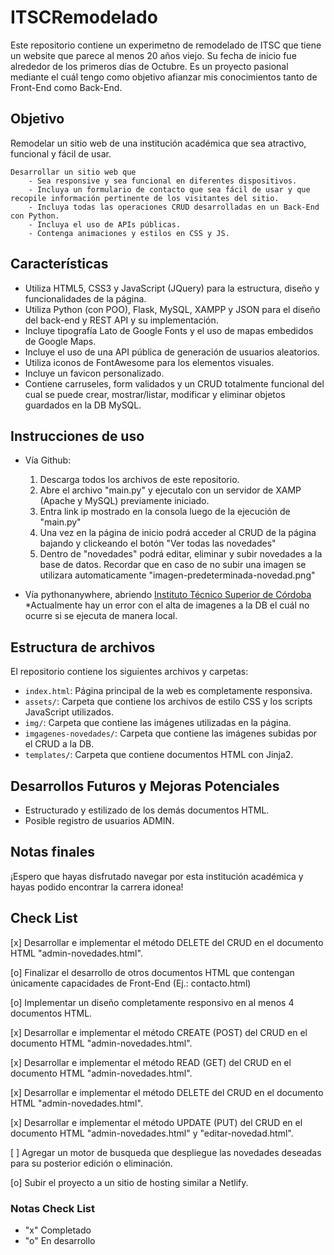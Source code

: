 # ITSCRemodelado
Este repositorio contiene un experimetno de remodelado de ITSC que tiene un website que parece al menos 20 años viejo. Su fecha de inicio fue alrededor de los primeros días de Octubre. Es un proyecto pasional mediante el cuál tengo como objetivo afianzar mis conocimientos tanto de Front-End como Back-End.

## Objetivo

Remodelar un sitio web de una institución académica que sea atractivo, funcional y fácil de usar.
&emsp; 

    Desarrollar un sitio web que
        - Sea responsive y sea funcional en diferentes dispositivos.
        - Incluya un formulario de contacto que sea fácil de usar y que recopile información pertinente de los visitantes del sitio.
        - Incluya todas las operaciones CRUD desarrolladas en un Back-End con Python.
        - Incluya el uso de APIs públicas.
        - Contenga animaciones y estilos en CSS y JS.

## Características

- Utiliza HTML5, CSS3 y JavaScript (JQuery) para la estructura, diseño y funcionalidades de la página.
- Utiliza Python (con POO), Flask, MySQL, XAMPP y JSON para el diseño del back-end y REST API y su implementación.
- Incluye tipografía Lato de Google Fonts y el uso de mapas embedidos de Google Maps.
- Incluye el uso de una API pública de generación de usuarios aleatorios.
- Utiliza iconos de FontAwesome para los elementos visuales.
- Incluye un favicon personalizado.
- Contiene carruseles, form validados y un CRUD totalmente funcional del cual se puede crear, mostrar/listar, modificar y eliminar objetos guardados en la DB MySQL.

## Instrucciones de uso

- Vía Github:
    1. Descarga todos los archivos de este repositorio.
    2. Abre el archivo "main.py" y ejecutalo con un servidor de XAMP (Apache y MySQL) previamente iniciado.
    3. Entra link ip mostrado en la consola luego de la ejecución de "main.py"
    4. Una vez en la página de inicio podrá acceder al CRUD de la página bajando y clickeando el botón "Ver todas las novedades"
    5. Dentro de "novedades" podrá editar, eliminar y subir novedades a la base de datos. Recordar que en caso de no subir una imagen se utilizara automaticamente "imagen-predeterminada-novedad.png"

- Vía pythonanywhere, abriendo [Instituto Técnico Superior de Córdoba](https://facusav.pythonanywhere.com/) *Actualmente hay un error con el alta de imagenes a la DB el cuál no ocurre si se ejecuta de manera local.

## Estructura de archivos

El repositorio contiene los siguientes archivos y carpetas:

- `index.html`: Página principal de la web es completamente responsiva.
- `assets/`: Carpeta que contiene los archivos de estilo CSS y los scripts JavaScript utilizados.
- `img/`: Carpeta que contiene las imágenes utilizadas en la página.
- `imgagenes-novedades/`: Carpeta que contiene las imágenes subidas por el CRUD a la DB.
- `templates/`: Carpeta que contiene documentos HTML con Jinja2.

## Desarrollos Futuros y Mejoras Potenciales

- Estructurado y estilizado de los demás documentos HTML.
- Posible registro de usuarios ADMIN.

## Notas finales

¡Espero que hayas disfrutado navegar por esta institución académica y hayas podido encontrar la carrera idonea!

## Check List

[x] Desarrollar e implementar el método DELETE del CRUD en el documento HTML "admin-novedades.html".

[o] Finalizar el desarrollo de otros documentos HTML que contengan únicamente capacidades de Front-End (Ej.: contacto.html)

[o] Implementar un diseño completamente responsivo en al menos 4 documentos HTML.

[x] Desarrollar e implementar el método CREATE (POST) del CRUD en el documento HTML "admin-novedades.html".

[x] Desarrollar e implementar el método READ (GET) del CRUD en el documento HTML "admin-novedades.html".

[x] Desarrollar e implementar el método DELETE del CRUD en el documento HTML "admin-novedades.html".

[x] Desarrollar e implementar el método UPDATE (PUT) del CRUD en el documento HTML "admin-novedades.html" y "editar-novedad.html".

[ ] Agregar un motor de busqueda que despliegue las novedades deseadas para su posterior edición o eliminación.

[o] Subir el proyecto a un sitio de hosting similar a Netlify.

### Notas Check List
- "x" Completado 
- "o" En desarrollo
